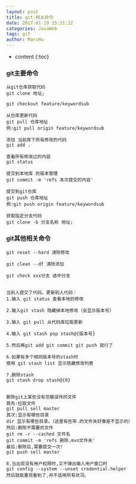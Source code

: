 ```yaml
---
layout: post
title: git-相关命令
date: 2017-01-19 15:31:22
categories: JavaWeb
tags: git
author: MarsHu
---
```


* content
{:toc}

### git主要命令 ###

	从git仓库获取代码
	git clone 地址;
	
	git checkout feature/keywordsub
	
	从仓库更新代码
	git pull 仓库地址
	例:git pull origin feature/keywordsub 
	
	添加 当前库下所有修改的代码
	git add . 
	
	查看所有修改过的内容
	git status
	
	提交到本地库 的版本管理
	git commit -m 'refs 本次提交的内容' 
	
	提交到git仓库
	git push 仓库地址
	例:git push origin feature/keywordsub

	获取指定分支代码
	git clone -b 分支名称 地址;



  


### git其他相关命令 ###

	git reset --hard 清除修改
	
	git clean --df 清除添加
	
	git check xxx分支 选中分支
	
	
	当别人提交了代码，更新别人代码：
	1.输入 git status 查看本地的修改
	
	2.输入git stash 隐藏掉本地修改（会显示版本号）
	
	3.输入 git pull 从代码库拉取更新
	
	4.输入 git stash pop stash@{版本号}
	
	5.然后再git add git commit git push 就行了
	
	6.如果有多个相同版本号的stash时
	使用 git stash list 显示隐藏修改列表
	
	7.删除stash
	git stash drop stash@{0}
	
	
	删除git上某些没有忽略误传的文件
	首先:拉取文件
	git pull sell master
	其次:显示有哪些目录
	dir 显示有哪些目录。（这里有些带.的文件夹好像是不显示的）
	然后:删除不需要的文件
	git rm -r --cached 文件名
	git commit -m 'refs 删除.mvn文件夹'
	最后:删除后,需要提交一次!
	git push sell master

	8.当出现没有用户权限时,又不弹出输入用户窗口时
	git config --system --unset credential.helper
	然后就能重现看到了,并不适用所有状况。






